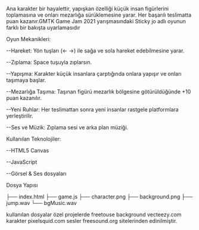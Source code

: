 Ana karakter bir hayalettir, yapışkan özelliği küçük insan figürlerini toplamasına ve onları mezarlığa sürüklemesine yarar. Her başarılı teslimatta puan kazanır.GMTK Game Jam 2021 yarışmasındaki Sticky jo adlı oyunun farklı bir bakışta uyarlamasıdır



Oyun Mekanikleri:

--Hareket: Yön tuşları (← →) ile sağa ve sola hareket edebilmesine yarar.

--Zıplama: Space tuşuyla zıplarsın.

--Yapışma: Karakter küçük insanlara çarptığında onlara yapışır ve onları taşımaya başlar.

--Mezarlığa Taşıma: Taşınan figürü mezarlık bölgesine götürüldüğünde +10 puan kazanılır.

--Yeni Ruhlar: Her teslimattan sonra yeni insanlar rastgele platformlara yerleştirilir.

--Ses ve Müzik: Zıplama sesi ve arka plan müziği.



Kullanılan Teknolojiler:

--HTML5 Canvas

--JavaScript

--Görsel & Ses dosyaları 



Dosya Yapısı

├── index.html
├── game.js
├── character.png
├── background.png
├── jump.wav
└── bgMusic.wav


kullanılan dosyalar özel projelerde freetouse
background vecteezy.com
karakter   pixelsquid.com
sesler     freesound.org 
sitelerinden edinilmiştir.

